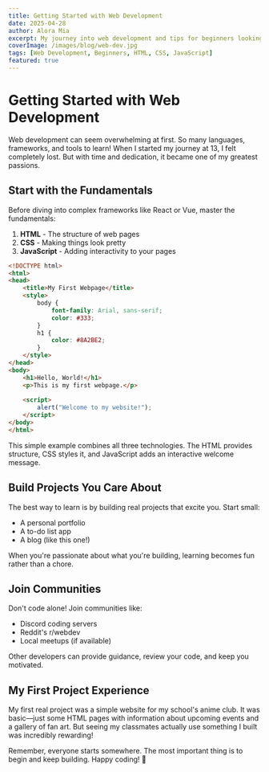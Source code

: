 ```yaml
---
title: Getting Started with Web Development
date: 2025-04-28
author: Alora Mia
excerpt: My journey into web development and tips for beginners looking to start their coding adventure.
coverImage: /images/blog/web-dev.jpg
tags: [Web Development, Beginners, HTML, CSS, JavaScript]
featured: true
---
```


# Getting Started with Web Development

Web development can seem overwhelming at first. So many languages, frameworks, and tools to learn! When I started my journey at 13, I felt completely lost. But with time and dedication, it became one of my greatest passions.

## Start with the Fundamentals

Before diving into complex frameworks like React or Vue, master the fundamentals:

1. **HTML** - The structure of web pages
2. **CSS** - Making things look pretty
3. **JavaScript** - Adding interactivity to your pages

```html
<!DOCTYPE html>
<html>
<head>
    <title>My First Webpage</title>
    <style>
        body {
            font-family: Arial, sans-serif;
            color: #333;
        }
        h1 {
            color: #8A2BE2;
        }
    </style>
</head>
<body>
    <h1>Hello, World!</h1>
    <p>This is my first webpage.</p>
    
    <script>
        alert("Welcome to my website!");
    </script>
</body>
</html>
```

This simple example combines all three technologies. The HTML provides structure, CSS styles it, and JavaScript adds an interactive welcome message.

## Build Projects You Care About

The best way to learn is by building real projects that excite you. Start small:

- A personal portfolio
- A to-do list app
- A blog (like this one!)

When you're passionate about what you're building, learning becomes fun rather than a chore.

## Join Communities

Don't code alone! Join communities like:

- Discord coding servers
- Reddit's r/webdev
- Local meetups (if available)

Other developers can provide guidance, review your code, and keep you motivated.

## My First Project Experience

My first real project was a simple website for my school's anime club. It was basic—just some HTML pages with information about upcoming events and a gallery of fan art. But seeing my classmates actually use something I built was incredibly rewarding!

Remember, everyone starts somewhere. The most important thing is to begin and keep building. Happy coding! 🚀 